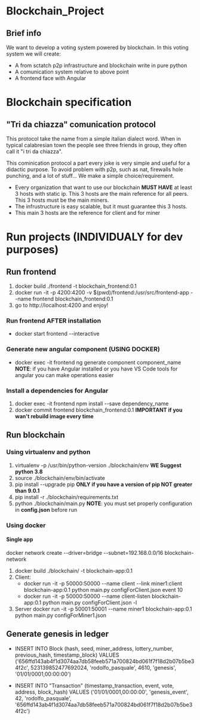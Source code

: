 # Blockchain_Project
## Brief info
We want to develop a voting system powered by blockchain.
In this voting system we will create:
* A from sctatch p2p infrastructure and blockchain write in pure python
* A comunication system relative to above point
* A frontend face with Angular

# Blockchain specification
## "Tri da chiazza" comunication protocol
This protocol take the name from a simple italian dialect word.
When in typical calabresian town the people see three friends in group,
they often call it "i tri da chiazza".

This cominication protocol a part every joke is very simple and useful for a didactic purpose.
To avoid problem with p2p, such as nat, firewalls hole punching, and a lot of stuff...
We make a simple choice/requirement.

* Every organization that want to use our blockchain **MUST HAVE** at least 3 hosts with static ip.
This 3 hosts are the main reference for all peers. This 3 hosts must be the main miners.
* The infrustructure is easy scalable, but it must guarantee this 3 hosts.
* This main 3 hosts are the reference for client and for miner


# Run projects (INDIVIDUALY for dev purposes)
## Run frontend
1. docker build ./frontend -t blockchain_frontend:0.1
2. docker run -it -p 4200:4200 -v $(pwd)/frontend:/usr/src/frontend-app --name frontend blockchain_frontend:0.1
3. go to http://localhost:4200 and enjoy!

### Run frontend **AFTER** installation
* docker start frontend --interactive

### Generate new angular component (USING DOCKER)
* docker exec -it frontend ng generate component component_name
**NOTE**: if you have Angular installed or you have VS Code tools for angular
you can make operations easier

### Install a dependencies for Angular
1. docker exec -it frontend npm install --save dependency_name
2. docker commit frontend blockchain_frontend:0.1 **IMPORTANT if you wan't rebuild image every time**


## Run blockchain
### Using virtualenv and python
1. virtualenv -p /usr/bin/python-version ./blockchain/env **WE Suggest python 3.8**
2. source ./blockchain/env/bin/activate
3. pip install --upgrade pip **ONLY if you have a version of pip NOT greater than 9.0.1**
4. pip install -r ./blockchain/requirements.txt
5. python ./blockchain/main.py **NOTE**: you must set properly configuration in **config.json** before run

### Using docker
#### Single app
docker network create --driver=bridge --subnet=192.168.0.0/16 blockchain-network

1. docker build ./blockchain/ -t blockchain-app:0.1
2. Client:
    * docker run -it -p 50000:50000 --name client --link miner1:client blockchain-app:0.1 python main.py configForClient.json event 10
    * docker run -it -p 50000:50000 --name client-listen blockchain-app:0.1 python main.py configForClient.json -l
3. Server
    docker run -it -p 50001:50001 --name miner1 blockchain-app:0.1 python main.py configForMiner1.json

## Generate genesis in ledger
* INSERT INTO Block (hash, seed, miner_address, lottery_number, previous_hash, timestamp_block) 
VALUES ('656ffd143ab4f1d3074aa7db58feeb571a700824bd061f7f18d2b07b5be34f2c', 523139852477692024, 'rodolfo_pasquale', 4610, 'genesis', '01/01/0001,00:00:00')

* INSERT INTO "Transaction" (timestamp_transaction, event, vote, address, block_hash) 
VALUES ('01/01/0001,00:00:00', 'genesis_event', 42, 'rodolfo_pasquale', '656ffd143ab4f1d3074aa7db58feeb571a700824bd061f7f18d2b07b5be34f2c')

